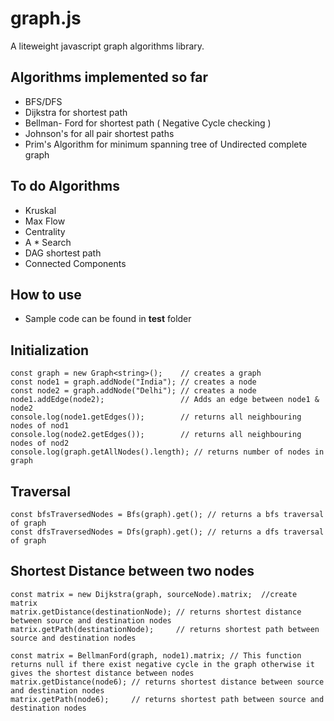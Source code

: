graph.js
========

A liteweight javascript graph algorithms library. 

Algorithms implemented so far 
----------
* BFS/DFS
* Dijkstra for shortest path
* Bellman- Ford for shortest path ( Negative Cycle checking )
* Johnson's for all pair shortest paths
* Prim's Algorithm for minimum spanning tree of Undirected complete graph
 
To do Algorithms
----------------

* Kruskal
* Max Flow
* Centrality
* A * Search
* DAG shortest path
* Connected Components


How to use
----------
* Sample code can be found in **test** folder

Initialization
--------------

    const graph = new Graph<string>();    // creates a graph
    const node1 = graph.addNode("India"); // creates a node
    const node2 = graph.addNode("Delhi"); // creates a node
    node1.addEdge(node2);                 // Adds an edge between node1 & node2
    console.log(node1.getEdges());        // returns all neighbouring nodes of nod1
    console.log(node2.getEdges());        // returns all neighbouring nodes of nod2
    console.log(graph.getAllNodes().length); // returns number of nodes in graph
    
Traversal
---------

    const bfsTraversedNodes = Bfs(graph).get(); // returns a bfs traversal of graph
    const dfsTraversedNodes = Dfs(graph).get(); // returns a dfs traversal of graph
    
Shortest Distance between two nodes
------------------------------

    const matrix = new Dijkstra(graph, sourceNode).matrix;  //create matrix
    matrix.getDistance(destinationNode); // returns shortest distance between source and destination nodes
    matrix.getPath(destinationNode);     // returns shortest path between source and destination nodes

    const matrix = BellmanFord(graph, node1).matrix; // This function returns null if there exist negative cycle in the graph otherwise it gives the shortest distance between nodes
    matrix.getDistance(node6); // returns shortest distance between source and destination nodes
    matrix.getPath(node6);     // returns shortest path between source and destination nodes
